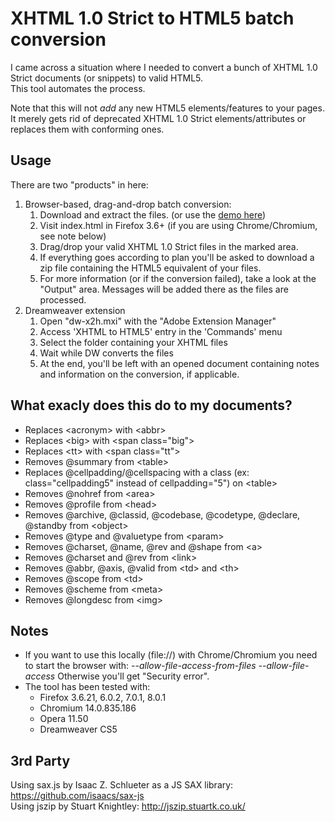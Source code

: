 # XHTML 1.0 Strict to HTML5 batch conversion

I came across a situation where I needed to convert a bunch of XHTML 1.0 Strict documents (or snippets) to valid HTML5.  
This tool automates the process.

Note that this will not _add_ any new HTML5 elements/features to your pages.  
It merely gets rid of deprecated XHTML 1.0 Strict elements/attributes or replaces them with conforming ones.

## Usage

There are two "products" in here:

1. Browser-based, drag-and-drop batch conversion:
    1. Download and extract the files. (or use the [demo here](http://chimo.github.com/x2h/))
    1. Visit index.html in Firefox 3.6+ (if you are using Chrome/Chromium, see note below)
    1. Drag/drop your valid XHTML 1.0 Strict files in the marked area.
    1. If everything goes according to plan you'll be asked to download a zip file containing the HTML5 equivalent of your files.
    1. For more information (or if the conversion failed), take a look at the "Output" area. Messages will be added there as the files are processed.
1. Dreamweaver extension
    1. Open "dw-x2h.mxi" with the "Adobe Extension Manager"
    1. Access 'XHTML to HTML5' entry in the 'Commands' menu
    1. Select the folder containing your XHTML files
    1. Wait while DW converts the files
    1. At the end, you'll be left with an opened document containing notes and information on the conversion, if applicable.

## What exacly does this do to my documents?

* Replaces &lt;acronym&gt; with &lt;abbr&gt;
* Replaces &lt;big&gt; with &lt;span class="big"&gt;
* Replaces &lt;tt&gt; with &lt;span class="tt"&gt;
* Removes @summary from &lt;table&gt;
* Replaces @cellpadding/@cellspacing with a class (ex: class="cellpadding5" instead of cellpadding="5") on &lt;table&gt;
* Removes @nohref from &lt;area&gt;
* Removes @profile from &lt;head&gt;
* Removes @archive, @classid, @codebase, @codetype, @declare, @standby from &lt;object&gt;
* Removes @type and @valuetype from &lt;param&gt;
* Removes @charset, @name, @rev and @shape from &lt;a&gt;
* Removes @charset and @rev from &lt;link&gt;
* Removes @abbr, @axis, @valid from &lt;td&gt; and &lt;th&gt;
* Removes @scope from &lt;td&gt;
* Removes @scheme from &lt;meta&gt;
* Removes @longdesc from &lt;img&gt;

## Notes

* If you want to use this locally (file://) with Chrome/Chromium you need to start the browser with: _--allow-file-access-from-files --allow-file-access_
  Otherwise you'll get "Security error".
* The tool has been tested with: 
    * Firefox 3.6.21, 6.0.2, 7.0.1, 8.0.1
    * Chromium 14.0.835.186
    * Opera 11.50
    * Dreamweaver CS5

## 3rd Party

Using sax.js by Isaac Z. Schlueter as a JS SAX library: https://github.com/isaacs/sax-js  
Using jszip by Stuart Knightley: http://jszip.stuartk.co.uk/
